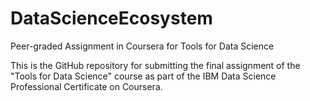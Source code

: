 # DataScienceEcosystem
Peer-graded Assignment in Coursera for Tools for Data Science

This is the GitHub repository for submitting the final assignment of the "Tools for Data Science" course as part of the IBM Data Science Professional Certificate on Coursera.
